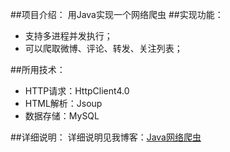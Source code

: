 ##项目介绍：
用Java实现一个网络爬虫
##实现功能：
* 支持多进程并发执行；
* 可以爬取微博、评论、转发、关注列表；

##所用技术：
* HTTP请求：HttpClient4.0
* HTML解析：Jsoup
* 数据存储：MySQL

##详细说明：
详细说明见我博客：[Java网络爬虫]()
